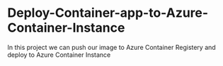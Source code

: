 # Deploy-Container-app-to-Azure-Container-Instance
In this project we can push our image to Azure Container Registery and deploy to Azure Container Instance
